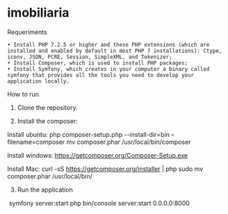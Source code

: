 # imobiliaria

Requeriments

	• Install PHP 7.2.5 or higher and these PHP extensions (which are installed and enabled by default in most PHP 7 installations): Ctype, iconv, JSON, PCRE, Session, SimpleXML, and Tokenizer;
	• Install Composer, which is used to install PHP packages;
	• Install Symfony, which creates in your computer a binary called symfony that provides all the tools you need to develop your application locally.

How to run

1. Clone the repository.

2. Install the composer:

Install ubuntu:
 	php composer-setup.php --install-dir=bin –filename=composer mv composer.phar /usr/local/bin/composer 
	
Install windows: 
	https://getcomposer.org/Composer-Setup.exe 
	
Install Mac:
	curl -sS https://getcomposer.org/installer | php sudo mv composer.phar /usr/local/bin/ 


3. Run the application

 symfony server:start php bin/console server:start 0.0.0.0:8000 
